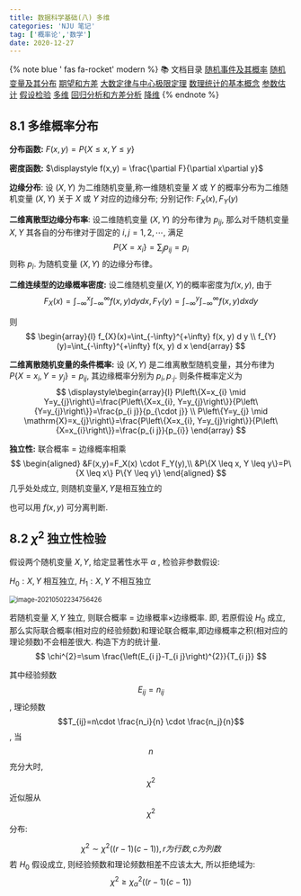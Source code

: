 ```yaml
---
title: 数据科学基础(八) 多维
categories: 'NJU 笔记'
tag: ['概率论','数学']
date: 2020-12-27
---
```



{% note blue ' fas fa-rocket' modern %}
📚 文档目录
<a href="/2020/12/27/数据科学基础/数据科学基础_01">随机事件及其概率</a>
<a href="/2020/12/27/数据科学基础/数据科学基础_02">随机变量及其分布</a>
<a href="/2020/12/27/数据科学基础/数据科学基础_03">期望和方差</a>
<a href="/2020/12/27/数据科学基础/数据科学基础_04">大数定律与中心极限定理</a>
<a href="/2020/12/27/数据科学基础/数据科学基础_05">数理统计的基本概念</a>
<a href="/2020/12/27/数据科学基础/数据科学基础_06">参数估计</a>
<a href="/2020/12/27/数据科学基础/数据科学基础_07">假设检验</a>
<a href="/2020/12/27/数据科学基础/数据科学基础_08">多维</a>
<a href="/2020/12/27/数据科学基础/数据科学基础_09">回归分析和方差分析</a>
<a href="/2020/12/27/数据科学基础/数据科学基础_10">降维</a>
{% endnote %}


## 8.1 多维概率分布

**分布函数:** $F(x,y) = P\{X \leq x,Y \leq y\}$

**密度函数:** $\displaystyle f(x,y) = \frac{\partial F}{\partial x\partial y}$

**边缘分布**: 设 $(X, Y)$ 为二维随机变量,称一维随机变量 $X$ 或 $Y$ 的概率分布为二维随机变量 $(X, Y)$ 关于 $X$ 或 $Y$ 对应的边缘分布; 分别记作: $F_{X}(x), F_{Y}(y)_{}$

**二维离散型边缘分布率**:
设二维随机变量 $(X, Y)$ 的分布律为 $p_{i j},$ 那么对千随机变量 $X, Y$ 其各自的分布律对于固定的 $i, j=1,2, \cdots,$ 满足
$$
P\left\{X=x_{i}\right\}=\sum_{j} p_{i j}=p_{i}
$$
则称 $p_{i} .$ 为随机变量 $(X, Y)$ 的边缘分布律。

**二维连续型的边缘概率密度:**
设二维随机变量$(X,Y)$的概率密度为$f(x,y)$, 由于
$$
F_{X}(x)=\int_{-\infty}^{x} \int_{-\infty}^{\infty} f(x, y) d y d x, F_{Y}(y)=\int_{-\infty}^{y} \int_{-\infty}^{\infty} f(x, y) d x d y
$$

则
$$
\begin{array}{l}
f_{X}(x)=\int_{-\infty}^{+\infty} f(x, y) d y \\
f_{Y}(y)=\int_{-\infty}^{+\infty} f(x, y) d x
\end{array}
$$

**二维离散随机变量的条件概率:**
设 $(X, Y)$ 是二维离散型随机变量，其分布律为 $P\{X=x_{i}, Y=y_{j}\}=p_{i j},$ 其边缘概率分别为 $p_{i}, p_{\cdot j} .$ 则条件概率定义为
$$
\displaystyle\begin{array}{l}
P\left\{X=x_{i} \mid Y=y_{j}\right\}=\frac{P\left\{X=x_{i}, Y=y_{j}\right\}}{P\left\{Y=y_{j}\right\}}=\frac{p_{i j}}{p_{\cdot j}} \\
P\left\{Y=y_{j} \mid \mathrm{X}=x_{j}\right\}=\frac{P\left\{X=x_{i}, Y=y_{j}\right\}}{P\left\{X=x_{i}\right\}}=\frac{p_{i j}}{p_{i}}
\end{array}
$$

**独立性:** 联合概率 = 边缘概率相乘
$$
\begin{aligned}
&F(x,y)=F_X(x) \cdot F_Y(y),\\
&P\{X \leq x, Y \leq y\}=P\{X \leq x\} P\{Y \leq y\}
\end{aligned}
$$
几乎处处成立, 则随机变量$X,Y$是相互独立的

也可以用 $f(x,y)$ 可分离判断.



## 8.2 $\chi^2$ 独立性检验

假设两个随机变量 $X,Y$, 给定显著性水平 $\alpha$ , 检验非参数假设:

$H_0: X,Y$ 相互独立, $H_1: X,Y$ 不相互独立

<img src="https://npm.elemecdn.com/rikka-os@1.0.3/img/image-20210502234756426.webp" alt="image-20210502234756426" style="zoom:80%;" />

若随机变量 $X,Y$ 独立, 则联合概率  = 边缘概率$\times$边缘概率. 即, 若原假设 $H_0$ 成立, 那么实际联合概率(相对应的经验频数)和理论联合概率,即边缘概率之积(相对应的理论频数)不会相差很大. 构造下方的统计量.
$$
\chi^{2}=\sum \frac{\left(E_{i j}-T_{i j}\right)^{2}}{T_{i j}}
$$

其中经验频数 $$E_{ij}=n_{ij}$$, 理论频数$$T_{ij}=n\cdot \frac{n_i}{n} \cdot \frac{n_j}{n}$$, 当 $$n$$ 充分大时, $$\chi^2$$ 近似服从 $$\chi^2$$ 分布:

$$
\chi^{2} \sim \chi^{2}((r-1)(c-1)), r 为行数, c 为列数
$$
若 $H_0$ 假设成立, 则经验频数和理论频数相差不应该太大, 所以拒绝域为:
$$
\chi^{2} \geq \chi_{\alpha}^{2}((r-1)(c-1))
$$


